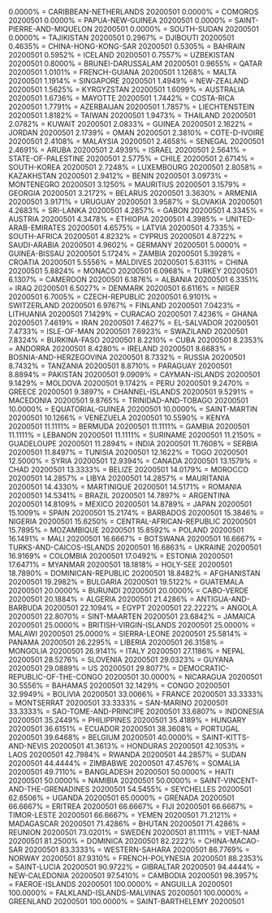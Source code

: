 0.0000% = CARIBBEAN-NETHERLANDS 20200501 
0.0000% = COMOROS 20200501 
0.0000% = PAPUA-NEW-GUINEA 20200501 
0.0000% = SAINT-PIERRE-AND-MIQUELON 20200501 
0.0000% = SOUTH-SUDAN 20200501 
0.0000% = TAJIKISTAN 20200501 
0.2967% = DJIBOUTI 20200501 
0.4635% = CHINA-HONG-KONG-SAR 20200501 
0.5305% = BAHRAIN 20200501 
0.5952% = ICELAND 20200501 
0.7557% = UZBEKISTAN 20200501 
0.8000% = BRUNEI-DARUSSALAM 20200501 
0.9655% = QATAR 20200501 
1.0101% = FRENCH-GUIANA 20200501 
1.1268% = MALTA 20200501 
1.1914% = SINGAPORE 20200501 
1.4949% = NEW-ZEALAND 20200501 
1.5625% = KYRGYZSTAN 20200501 
1.6099% = AUSTRALIA 20200501 
1.6736% = MAYOTTE 20200501 
1.7442% = COSTA-RICA 20200501 
1.7791% = AZERBAIJAN 20200501 
1.7857% = LIECHTENSTEIN 20200501 
1.8182% = TAIWAN 20200501 
1.9473% = THAILAND 20200501 
2.0782% = KUWAIT 20200501 
2.0833% = GUINEA 20200501 
2.1622% = JORDAN 20200501 
2.1739% = OMAN 20200501 
2.3810% = COTE-D-IVOIRE 20200501 
2.4108% = MALAYSIA 20200501 
2.4658% = SENEGAL 20200501 
2.4691% = ARUBA 20200501 
2.4939% = ISRAEL 20200501 
2.5641% = STATE-OF-PALESTINE 20200501 
2.5775% = CHILE 20200501 
2.6714% = SOUTH-KOREA 20200501 
2.7248% = LUXEMBOURG 20200501 
2.8058% = KAZAKHSTAN 20200501 
2.9412% = BENIN 20200501 
3.0973% = MONTENEGRO 20200501 
3.1250% = MAURITIUS 20200501 
3.1579% = GEORGIA 20200501 
3.2172% = BELARUS 20200501 
3.3630% = ARMENIA 20200501 
3.9171% = URUGUAY 20200501 
3.9587% = SLOVAKIA 20200501 
4.2683% = SRI-LANKA 20200501 
4.2857% = GABON 20200501 
4.3345% = AUSTRIA 20200501 
4.3478% = ETHIOPIA 20200501 
4.3985% = UNITED-ARAB-EMIRATES 20200501 
4.6575% = LATVIA 20200501 
4.7335% = SOUTH-AFRICA 20200501 
4.8232% = CYPRUS 20200501 
4.8722% = SAUDI-ARABIA 20200501 
4.9602% = GERMANY 20200501 
5.0000% = GUINEA-BISSAU 20200501 
5.1724% = ZAMBIA 20200501 
5.3928% = CROATIA 20200501 
5.5556% = MALDIVES 20200501 
5.6311% = CHINA 20200501 
5.8824% = MONACO 20200501 
6.0968% = TURKEY 20200501 
6.1307% = CAMEROON 20200501 
6.1876% = ALBANIA 20200501 
6.3351% = IRAQ 20200501 
6.5027% = DENMARK 20200501 
6.6116% = NIGER 20200501 
6.7005% = CZECH-REPUBLIC 20200501 
6.9101% = SWITZERLAND 20200501 
6.9767% = FINLAND 20200501 
7.0423% = LITHUANIA 20200501 
7.1429% = CURACAO 20200501 
7.4236% = GHANA 20200501 
7.4619% = IRAN 20200501 
7.4627% = EL-SALVADOR 20200501 
7.4733% = ISLE-OF-MAN 20200501 
7.6923% = SWAZILAND 20200501 
7.8324% = BURKINA-FASO 20200501 
8.2210% = CUBA 20200501 
8.2353% = ANDORRA 20200501 
8.4280% = IRELAND 20200501 
8.6683% = BOSNIA-AND-HERZEGOVINA 20200501 
8.7332% = RUSSIA 20200501 
8.7432% = TANZANIA 20200501 
8.8710% = PARAGUAY 20200501 
8.8894% = PAKISTAN 20200501 
9.0909% = CAYMAN-ISLANDS 20200501 
9.1429% = MOLDOVA 20200501 
9.1742% = PERU 20200501 
9.2470% = GREECE 20200501 
9.3897% = CHANNEL-ISLANDS 20200501 
9.5291% = MACEDONIA 20200501 
9.8765% = TRINIDAD-AND-TOBAGO 20200501 
10.0000% = EQUATORIAL-GUINEA 20200501 
10.0000% = SAINT-MARTIN 20200501 
10.1266% = VENEZUELA 20200501 
10.5590% = KENYA 20200501 
11.1111% = BERMUDA 20200501 
11.1111% = GAMBIA 20200501 
11.1111% = LEBANON 20200501 
11.1111% = SURINAME 20200501 
11.2150% = GUADELOUPE 20200501 
11.2894% = INDIA 20200501 
11.7608% = SERBIA 20200501 
11.8497% = TUNISIA 20200501 
12.1622% = TOGO 20200501 
12.5000% = SYRIA 20200501 
12.9394% = CANADA 20200501 
13.1579% = CHAD 20200501 
13.3333% = BELIZE 20200501 
14.0179% = MOROCCO 20200501 
14.2857% = LIBYA 20200501 
14.2857% = MAURITANIA 20200501 
14.4330% = MARTINIQUE 20200501 
14.5171% = ROMANIA 20200501 
14.5341% = BRAZIL 20200501 
14.7897% = ARGENTINA 20200501 
14.8109% = MEXICO 20200501 
14.8789% = JAPAN 20200501 
15.1009% = SPAIN 20200501 
15.2174% = BARBADOS 20200501 
15.3846% = NIGERIA 20200501 
15.6250% = CENTRAL-AFRICAN-REPUBLIC 20200501 
15.7895% = MOZAMBIQUE 20200501 
15.8592% = POLAND 20200501 
16.1491% = MALI 20200501 
16.6667% = BOTSWANA 20200501 
16.6667% = TURKS-AND-CAICOS-ISLANDS 20200501 
16.6863% = UKRAINE 20200501 
16.9169% = COLOMBIA 20200501 
17.0492% = ESTONIA 20200501 
17.6471% = MYANMAR 20200501 
18.1818% = HOLY-SEE 20200501 
18.7890% = DOMINICAN-REPUBLIC 20200501 
18.8482% = AFGHANISTAN 20200501 
19.2982% = BULGARIA 20200501 
19.5122% = GUATEMALA 20200501 
20.0000% = BURUNDI 20200501 
20.0000% = CABO-VERDE 20200501 
20.1884% = ALGERIA 20200501 
21.4286% = ANTIGUA-AND-BARBUDA 20200501 
22.1094% = EGYPT 20200501 
22.2222% = ANGOLA 20200501 
22.8070% = SINT-MAARTEN 20200501 
23.6842% = JAMAICA 20200501 
25.0000% = BRITISH-VIRGIN-ISLANDS 20200501 
25.0000% = MALAWI 20200501 
25.0000% = SIERRA-LEONE 20200501 
25.5814% = PANAMA 20200501 
26.2295% = LIBERIA 20200501 
26.3158% = MONGOLIA 20200501 
26.9141% = ITALY 20200501 
27.1186% = NEPAL 20200501 
28.5276% = SLOVENIA 20200501 
29.0323% = GUYANA 20200501 
29.0889% = US 20200501 
29.8077% = DEMOCRATIC-REPUBLIC-OF-THE-CONGO 20200501 
30.0000% = NICARAGUA 20200501 
30.5556% = BAHAMAS 20200501 
32.1429% = CONGO 20200501 
32.9949% = BOLIVIA 20200501 
33.0066% = FRANCE 20200501 
33.3333% = MONTSERRAT 20200501 
33.3333% = SAN-MARINO 20200501 
33.3333% = SAO-TOME-AND-PRINCIPE 20200501 
33.6807% = INDONESIA 20200501 
35.2449% = PHILIPPINES 20200501 
35.4189% = HUNGARY 20200501 
36.6151% = ECUADOR 20200501 
38.3608% = PORTUGAL 20200501 
39.6468% = BELGIUM 20200501 
40.0000% = SAINT-KITTS-AND-NEVIS 20200501 
41.3613% = HONDURAS 20200501 
42.1053% = LAOS 20200501 
42.7984% = RWANDA 20200501 
44.2857% = SUDAN 20200501 
44.4444% = ZIMBABWE 20200501 
47.4576% = SOMALIA 20200501 
49.7110% = BANGLADESH 20200501 
50.0000% = HAITI 20200501 
50.0000% = NAMIBIA 20200501 
50.0000% = SAINT-VINCENT-AND-THE-GRENADINES 20200501 
54.5455% = SEYCHELLES 20200501 
62.6506% = UGANDA 20200501 
65.0000% = GRENADA 20200501 
66.6667% = ERITREA 20200501 
66.6667% = FIJI 20200501 
66.6667% = TIMOR-LESTE 20200501 
66.6667% = YEMEN 20200501 
71.2121% = MADAGASCAR 20200501 
71.4286% = BHUTAN 20200501 
71.4286% = REUNION 20200501 
73.0201% = SWEDEN 20200501 
81.1111% = VIET-NAM 20200501 
81.2500% = DOMINICA 20200501 
82.2222% = CHINA-MACAO-SAR 20200501 
83.3333% = WESTERN-SAHARA 20200501 
86.7769% = NORWAY 20200501 
87.9310% = FRENCH-POLYNESIA 20200501 
88.2353% = SAINT-LUCIA 20200501 
90.9722% = GIBRALTAR 20200501 
94.4444% = NEW-CALEDONIA 20200501 
97.5410% = CAMBODIA 20200501 
98.3957% = FAEROE-ISLANDS 20200501 
100.0000% = ANGUILLA 20200501 
100.0000% = FALKLAND-ISLANDS-MALVINAS 20200501 
100.0000% = GREENLAND 20200501 
100.0000% = SAINT-BARTHELEMY 20200501 
